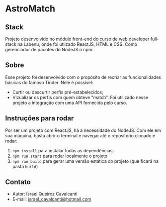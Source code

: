 # AstroMatch

## Stack
Projeto desenvolvido no módulo front-end do curso de web developer full-stack 
na Labenu, onde foi utlizado ReactJS, HTML e CSS. 
Como gerenciador de pacotes do NodeJS o npm.  

## Sobre
Esse projeto foi desenvolvido com o propósito de recriar as funcionalidades básicas do famoso Tinder.
Nele é possível:
- Curtir ou descurtir perfis pré-estabelecidos;
- Vizualizar os perfis com quem obteve "match".
Foi utilizado nesse projeto a integração com uma API fornecida pelo curso.

## Instruções para rodar
Por ser um projeto com ReactJS, há a necessidade do NodeJS. Com ele em 
sua máquina, basta abrir o terminal e navegar até o repositório clonado e 
rodar:

1. `npm install` para instalar todas as dependências;
1. `npm run start` para rodar localmente o projeto
1. `npm run build` para gerar uma versão estática do projeto 
(que ficará na pasta `build`)

## Contato
- Autor: Israel Queiroz Cavalcanti
- E-mail: israel_cavalcanti@hotmail.com
